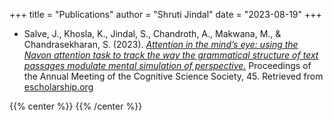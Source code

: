 +++
title = "Publications"
author = "Shruti Jindal"
date = "2023-08-19"
+++

* Salve, J., Khosla, K., Jindal, S., Chandroth, A., Makwana, M., & Chandrasekharan, S. (2023). [*Attention in the mind’s eye: using the Navon attention task to track the way the grammatical structure of text passages modulate mental simulation of perspective.*](https://escholarship.org/uc/item/0nr1j0jr) Proceedings of the Annual Meeting of the Cognitive Science Society, 45. Retrieved from [escholarship.org](https://escholarship.org/uc/item/0nr1j0jr) [<i class="ai ai-open-access ai-1x"></i>](https://escholarship.org/uc/item/0nr1j0jr) [<i class="fa fa-1x fa-info-circle"></i>](/files/bib/jindal_attention_2023.bib "Bibfile")

{{% center %}}
<i class="fa fa-cog fa-spin fa-2x fa-fw"></i>
{{% /center %}}

